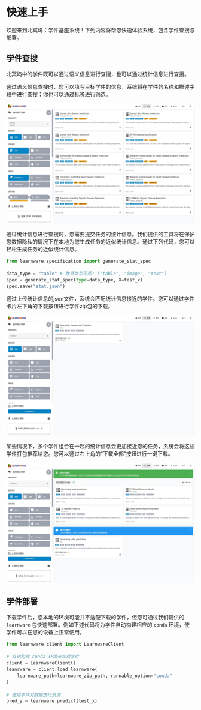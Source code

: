 # 快速上手

欢迎来到北冥坞：学件基座系统！下列内容将帮您快速体验系统，包含学件查搜与部署。


## 学件查搜

北冥坞中的学件既可以通过语义信息进行查搜，也可以通过统计信息进行查搜。

通过语义信息查搜时，您可以填写目标学件的信息，系统将在学件的名称和描述字段中进行查搜；你也可以通过标签进行筛选。

![image](../../public/quick-start/semantic-search-zh-CN.jpg)

通过统计信息进行查搜时，您需要提交任务的统计信息。我们提供的工具将在保护您数据隐私的情况下在本地为您生成任务的近似统计信息。通过下列代码，您可以轻松生成任务的近似统计信息。

```python
from learnware.specification import generate_stat_spec

data_type = "table" # 数据类型范围: ["table", "image", "text"]
spec = generate_stat_spec(type=data_type, X=test_x)
spec.save("stat.json")
```

通过上传统计信息的json文件，系统会匹配统计信息接近的学件。您可以通过学件卡片左下角的下载按钮进行学件zip包的下载。

![image](../../public/quick-start/stat-search-single-zh-CN.jpg)


某些情况下，多个学件组合在一起的统计信息会更加接近您的任务，系统会将这些学件打包推荐给您。您可以通过右上角的“下载全部”按钮进行一键下载。

![image](../../public/quick-start/stat-search-multiple-zh-CN.jpg)

## 学件部署

下载学件后，您本地的环境可能并不适配下载的学件，但您可通过我们提供的 `learnware` 包快速部署。例如下述代码将为学件自动构建相应的 `conda` 环境，使学件可以在您的设备上正常使用。

```python
from learnware.client import LearnwareClient

# 自动构建 conda 环境来加载学件
client = LearnwareClient()
leanrware = client.load_learnware(
    learnware_path=learnware_zip_path, runnable_option="conda"
)

# 使用学件对数据进行预测
pred_y = learnware.predict(test_x)
```